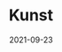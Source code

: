 ---
date: 2021-09-23
title: Kunst
redirect: '/tag/Kunst'
tags: [Fächer]
thumbnail: 
    src: kunst/malkasten.jpg
    alt: Stockphoto eines Malkastens
---